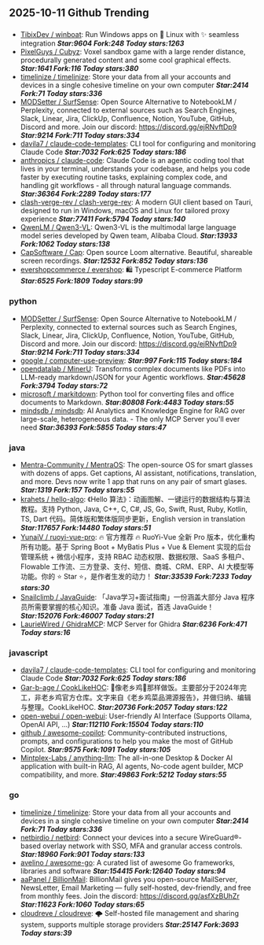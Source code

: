 ## 2025-10-11 Github Trending

### 
* [TibixDev / winboat](https://github.com/TibixDev/winboat): Run Windows apps on 🐧 Linux with ✨ seamless integration ***Star:9604 Fork:248 Today stars:1263***
* [PixelGuys / Cubyz](https://github.com/PixelGuys/Cubyz): Voxel sandbox game with a large render distance, procedurally generated content and some cool graphical effects. ***Star:1641 Fork:116 Today stars:380***
* [timelinize / timelinize](https://github.com/timelinize/timelinize): Store your data from all your accounts and devices in a single cohesive timeline on your own computer ***Star:2414 Fork:71 Today stars:336***
* [MODSetter / SurfSense](https://github.com/MODSetter/SurfSense): Open Source Alternative to NotebookLM / Perplexity, connected to external sources such as Search Engines, Slack, Linear, Jira, ClickUp, Confluence, Notion, YouTube, GitHub, Discord and more. Join our discord: https://discord.gg/ejRNvftDp9 ***Star:9214 Fork:711 Today stars:334***
* [davila7 / claude-code-templates](https://github.com/davila7/claude-code-templates): CLI tool for configuring and monitoring Claude Code ***Star:7032 Fork:625 Today stars:186***
* [anthropics / claude-code](https://github.com/anthropics/claude-code): Claude Code is an agentic coding tool that lives in your terminal, understands your codebase, and helps you code faster by executing routine tasks, explaining complex code, and handling git workflows - all through natural language commands. ***Star:36364 Fork:2289 Today stars:177***
* [clash-verge-rev / clash-verge-rev](https://github.com/clash-verge-rev/clash-verge-rev): A modern GUI client based on Tauri, designed to run in Windows, macOS and Linux for tailored proxy experience ***Star:77411 Fork:5794 Today stars:140***
* [QwenLM / Qwen3-VL](https://github.com/QwenLM/Qwen3-VL): Qwen3-VL is the multimodal large language model series developed by Qwen team, Alibaba Cloud. ***Star:13933 Fork:1062 Today stars:138***
* [CapSoftware / Cap](https://github.com/CapSoftware/Cap): Open source Loom alternative. Beautiful, shareable screen recordings. ***Star:12532 Fork:852 Today stars:136***
* [evershopcommerce / evershop](https://github.com/evershopcommerce/evershop): 🛍️ Typescript E-commerce Platform ***Star:6525 Fork:1809 Today stars:99***

### python
* [MODSetter / SurfSense](https://github.com/MODSetter/SurfSense): Open Source Alternative to NotebookLM / Perplexity, connected to external sources such as Search Engines, Slack, Linear, Jira, ClickUp, Confluence, Notion, YouTube, GitHub, Discord and more. Join our discord: https://discord.gg/ejRNvftDp9 ***Star:9214 Fork:711 Today stars:334***
* [google / computer-use-preview](https://github.com/google/computer-use-preview):  ***Star:997 Fork:115 Today stars:184***
* [opendatalab / MinerU](https://github.com/opendatalab/MinerU): Transforms complex documents like PDFs into LLM-ready markdown/JSON for your Agentic workflows. ***Star:45628 Fork:3794 Today stars:72***
* [microsoft / markitdown](https://github.com/microsoft/markitdown): Python tool for converting files and office documents to Markdown. ***Star:80808 Fork:4483 Today stars:55***
* [mindsdb / mindsdb](https://github.com/mindsdb/mindsdb): AI Analytics and Knowledge Engine for RAG over large-scale, heterogeneous data. - The only MCP Server you'll ever need ***Star:36393 Fork:5855 Today stars:47***

### java
* [Mentra-Community / MentraOS](https://github.com/Mentra-Community/MentraOS): The open-source OS for smart glasses with dozens of apps. Get captions, AI assistant, notifications, translation, and more. Devs now write 1 app that runs on any pair of smart glases. ***Star:1319 Fork:157 Today stars:55***
* [krahets / hello-algo](https://github.com/krahets/hello-algo): 《Hello 算法》：动画图解、一键运行的数据结构与算法教程。支持 Python, Java, C++, C, C#, JS, Go, Swift, Rust, Ruby, Kotlin, TS, Dart 代码。简体版和繁体版同步更新，English version in translation ***Star:117657 Fork:14480 Today stars:51***
* [YunaiV / ruoyi-vue-pro](https://github.com/YunaiV/ruoyi-vue-pro): 🔥 官方推荐 🔥 RuoYi-Vue 全新 Pro 版本，优化重构所有功能。基于 Spring Boot + MyBatis Plus + Vue & Element 实现的后台管理系统 + 微信小程序，支持 RBAC 动态权限、数据权限、SaaS 多租户、Flowable 工作流、三方登录、支付、短信、商城、CRM、ERP、AI 大模型等功能。你的 ⭐️ Star ⭐️，是作者生发的动力！ ***Star:33539 Fork:7233 Today stars:30***
* [Snailclimb / JavaGuide](https://github.com/Snailclimb/JavaGuide): 「Java学习+面试指南」一份涵盖大部分 Java 程序员所需要掌握的核心知识。准备 Java 面试，首选 JavaGuide！ ***Star:152076 Fork:46007 Today stars:21***
* [LaurieWired / GhidraMCP](https://github.com/LaurieWired/GhidraMCP): MCP Server for Ghidra ***Star:6236 Fork:471 Today stars:16***

### javascript
* [davila7 / claude-code-templates](https://github.com/davila7/claude-code-templates): CLI tool for configuring and monitoring Claude Code ***Star:7032 Fork:625 Today stars:186***
* [Gar-b-age / CookLikeHOC](https://github.com/Gar-b-age/CookLikeHOC): 🥢像老乡鸡🐔那样做饭。主要部分于2024年完工，非老乡鸡官方仓库。文字来自《老乡鸡菜品溯源报告》，并做归纳、编辑与整理。CookLikeHOC. ***Star:20736 Fork:2057 Today stars:122***
* [open-webui / open-webui](https://github.com/open-webui/open-webui): User-friendly AI Interface (Supports Ollama, OpenAI API, ...) ***Star:112110 Fork:15504 Today stars:110***
* [github / awesome-copilot](https://github.com/github/awesome-copilot): Community-contributed instructions, prompts, and configurations to help you make the most of GitHub Copilot. ***Star:9575 Fork:1091 Today stars:105***
* [Mintplex-Labs / anything-llm](https://github.com/Mintplex-Labs/anything-llm): The all-in-one Desktop & Docker AI application with built-in RAG, AI agents, No-code agent builder, MCP compatibility, and more. ***Star:49863 Fork:5212 Today stars:55***

### go
* [timelinize / timelinize](https://github.com/timelinize/timelinize): Store your data from all your accounts and devices in a single cohesive timeline on your own computer ***Star:2414 Fork:71 Today stars:336***
* [netbirdio / netbird](https://github.com/netbirdio/netbird): Connect your devices into a secure WireGuard®-based overlay network with SSO, MFA and granular access controls. ***Star:18960 Fork:901 Today stars:133***
* [avelino / awesome-go](https://github.com/avelino/awesome-go): A curated list of awesome Go frameworks, libraries and software ***Star:154415 Fork:12640 Today stars:94***
* [aaPanel / BillionMail](https://github.com/aaPanel/BillionMail): BillionMail gives you open-source MailServer, NewsLetter, Email Marketing — fully self-hosted, dev-friendly, and free from monthly fees. Join the discord: https://discord.gg/asfXzBUhZr ***Star:11623 Fork:1060 Today stars:65***
* [cloudreve / cloudreve](https://github.com/cloudreve/cloudreve): 🌩 Self-hosted file management and sharing system, supports multiple storage providers ***Star:25147 Fork:3693 Today stars:39***
